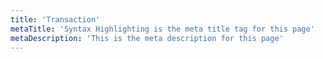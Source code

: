 ```yaml
---
title: 'Transaction'
metaTitle: 'Syntax Highlighting is the meta title tag for this page'
metaDescription: 'This is the meta description for this page'
---
```

